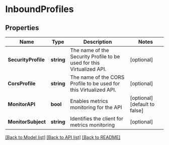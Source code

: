 # InboundProfiles

## Properties

Name | Type | Description | Notes
------------ | ------------- | ------------- | -------------
**SecurityProfile** | **string** | The name of the Security Profile to be used for this Virtualized API. | [optional] 
**CorsProfile** | **string** | The name of the CORS Profile to be used for this Virtualized API. | [optional] 
**MonitorAPI** | **bool** | Enables metrics monitoring for the API | [optional] [default to false]
**MonitorSubject** | **string** | Identifies the client for metrics monitoring | [optional] 

[[Back to Model list]](../README.md#documentation-for-models) [[Back to API list]](../README.md#documentation-for-api-endpoints) [[Back to README]](../README.md)


